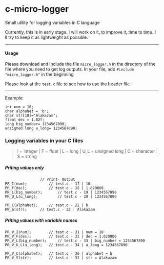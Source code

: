 # c-micro-logger
Small utility for logging variables in C language

Currently, this is in early stage. I will work on it, to improve it, time to time. I ll try to keep it as lightweight as possible.

---

#### Usage
Please download and include the file `micro_logger.h` in the directory of the file where you need to get log outputs. In your file, add `#include "micro_logger.h"` in the beginning

Please look at the `test.c` file to see how to use the header file.

---

Example:
```
int num = 10;
char alphabet = 'b';
char str[10]="Alakazam";
float dec = 1.02f;
long big_number= 1234567890;
unsigned long u_long= 1234567890;
```
### Logging variables in your C files

> I = integer | F = float | L = long | U_L = unsigned long | C = character | S = string

##### Priting values only
```
				// Print- Output
PR_I(num);			// test.c - 17 | 10
PR_F(dec);			// test.c - 18 | 1.020000
PR_L(big_number);		// test.c - 19 | 1234567890
PR_U_L(u_long);			// test.c - 20 | 1234567890
```

```
PR_C(alphabet);		// test.c - 22 | b
PR_S(str);		// test.c - 23 | Alakazam
```
##### Priting values with variable names
```
PR_V_I(num);		// test.c - 31 | num = 10
PR_V_F(dec);		// test.c - 32 | dec = 1.020000
PR_V_L(big_number); 	// test.c - 33 | big_number = 1234567890
PR_V_U_L(u_long);	// test.c - 34 | u_long = 1234567890
```
```
PR_V_C(alphabet);	// test.c - 36 | alphabet = b
PR_V_S(str);		// test.c - 37 | str = Alakazam
```
